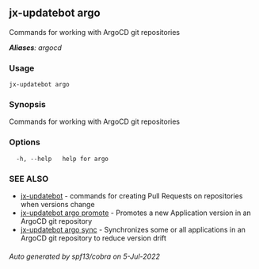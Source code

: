 ## jx-updatebot argo

Commands for working with ArgoCD git repositories

***Aliases**: argocd*

### Usage

```
jx-updatebot argo
```

### Synopsis

Commands for working with ArgoCD git repositories

### Options

```
  -h, --help   help for argo
```

### SEE ALSO

* [jx-updatebot](jx-updatebot.md)	 - commands for creating Pull Requests on repositories when versions change
* [jx-updatebot argo promote](jx-updatebot_argo_promote.md)	 - Promotes a new Application version in an ArgoCD git repository
* [jx-updatebot argo sync](jx-updatebot_argo_sync.md)	 - Synchronizes some or all applications in an ArgoCD git repository to reduce version drift

###### Auto generated by spf13/cobra on 5-Jul-2022
